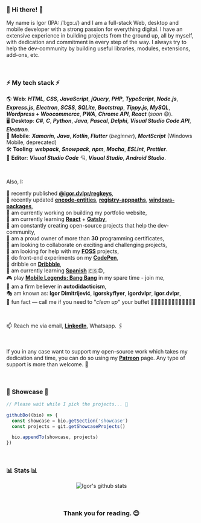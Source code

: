 ### 👋 Hi there! 👋

My name is Igor (IPA: /ˈIːɡɔːɹ/) and I am a full-stack Web, desktop and mobile developer with a strong passion for everything digital.
I have an extensive experience in building projects from the ground up, all by myself, with dedication and commitment in every step of the way.
I always try to help the dev-community by building useful libraries, modules, extensions, add-ons, etc.

<br>

### ⚡ My tech stack ⚡
🌎 **Web**: _**HTML**_, _**CSS**_, _**JavaScript**_, _**jQuery**_, _**PHP**_, _**TypeScript**_, _**Node.js**_, _**Express.js**_, _**Electron**_, _**SCSS**_, _**SQLite**_, _**Bootstrap**_, _**Tippy.js**_, _**MySQL**_, _**Wordpress + Woocommerce**_, _**PWA**_, _**Chrome API**_, _**React**_ (*soon* 😅). <br>
🖥️ **Desktop**: _**C#**_, _**C**_, _**Python**_, _**Java**_, _**Pascal**_, _**Delphi**_, _**Visual Studio Code API**_, _**Electron**_. <br>
📱 **Mobile**: _**Xamarin**_, _**Java**_, _**Kotlin**_, _**Flutter**_ (*beginner*), _**MortScript**_ (Windows Mobile, deprecated) <br>
🛠️ **Tooling**: _**webpack**_, _**Snowpack**_, _**npm**_, _**Mocha**_, _**ESLint**_, _**Prettier**_. <br>
🥊 **Editor**: _**Visual Studio Code**_ 💘, _**Visual Studio**_, _**Android Studio**_.

<br>

Also, I:

📢 recently published **[@igor.dvlpr/regkeys](https://www.npmjs.com/package/@igor.dvlpr/regkeys)**, <br>
👀 recently updated **[encode-entities](https://www.npmjs.com/package/encode-entities)**, **[registry-apppaths](https://www.npmjs.com/package/registry-apppaths)**, **[windows-packages](https://www.npmjs.com/package/windows-packages)**, <br>
💫 am currently working on building my portfolio website, <br>
🌱 am currently learning **[React](https://reactjs.org)** + **[Gatsby](https://www.gatsbyjs.com)**, <br>
🎁 am constantly creating open-source projects that help the dev-community, <br>
📒 am a proud owner of more than **30** programming certificates, <br>
👯 am looking to collaborate on exciting and challenging projects, <br>
🤝 am looking for help with my **[FOSS](https://github.com/igorskyflyer?tab=repositories)** projects, <br>
🧪 do front-end experiments on my **[CodePen](https://codepen.io/igorskyflyer/pens/public/)**, <br>
🏀 dribble on **[Dribbble](https://dribbble.com/igordvlpr)**, <br>
🙊 am currently learning **[Spanish](https://en.m.wikipedia.org/wiki/Spanish_language)** 🇪🇸😍, <br>
🎮 play **[Mobile Legends: Bang Bang](https://mobilelegends.com/en)** in my spare time - join me, <br>
🐬 am a firm believer in **autodidacticism**, <br>
🎭 am known as: **Igor Dimitrijević**, **igorskyflyer**, **igordvlpr**, **igor.dvlpr**, <br>
🤭 fun fact — call me if you need to "_clean up_" your buffet 🍖🧀🥩🍟🍕🌮🌯🍣🍔🍫🍩🥧🥗 <br>

<br>

📫 Reach me via email, **[LinkedIn](https://www.linkedin.com/in/igor-dvlpr)**, Whatsapp. 🖇️

<br>

If you in any case want to support my open-source work which takes my dedication and time, you can do so using my **[Patreon](https://patreon.com/igor_dvlpr)** page.
Any type of support is more than welcome. 🙂

<br>

### 🌟 Showcase 🌟

````js
// Please wait while I pick the projects... 🥴

githubDo((bio) => {
  const showcase = bio.getSection('showcase')
  const projects = git.getShowcaseProjects()

  bio.appendTo(showcase, projects)
})
````

<br>

### 📊 Stats 📊

<p align="center">
  <img src="https://github-readme-stats.vercel.app/api?username=igorskyflyer&count_private=true&show_icons=true" alt="Igor's github stats">
</p>

<br>

<h3 align="center">Thank you for reading. 😊</h3>
